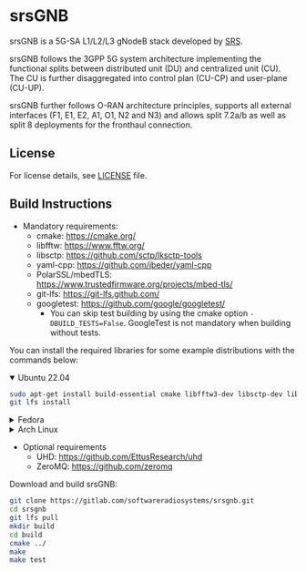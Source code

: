 srsGNB
======

srsGNB is a 5G-SA L1/L2/L3 gNodeB stack developed by [SRS](http://www.srs.io).

srsGNB follows the 3GPP 5G system architecture implementing the functional splits between distributed unit (DU)
and centralized unit (CU). The CU is further disaggregated into control plan (CU-CP) and user-plane (CU-UP).

srsGNB further follows O-RAN architecture principles, supports all external interfaces (F1, E1, E2, A1, O1, N2 and N3) and allows split 7.2a/b as well as split 8 deployments
for the fronthaul connection.

License
-------

For license details, see [LICENSE](LICENSE) file.

Build Instructions
------------------

* Mandatory requirements:
  * cmake:               <https://cmake.org/>
  * libfftw:             <https://www.fftw.org/>
  * libsctp:             <https://github.com/sctp/lksctp-tools>
  * yaml-cpp:            <https://github.com/jbeder/yaml-cpp>
  * PolarSSL/mbedTLS:    <https://www.trustedfirmware.org/projects/mbed-tls/>
  * git-lfs:             <https://git-lfs.github.com/>
  * googletest:          <https://github.com/google/googletest/>
    * You can skip test building by using the cmake option `-DBUILD_TESTS=False`. GoogleTest is not mandatory when building without tests.

You can install the required libraries for some example distributions with the commands below:

<details open>
<summary>Ubuntu 22.04</summary>


```bash
sudo apt-get install build-essential cmake libfftw3-dev libsctp-dev libyaml-cpp-dev libmbedtls-dev git-lfs libgtest-dev
git lfs install
```
</details>
<details>
<summary>Fedora</summary>


```bash
sudo yum install cmake fftw-devel lksctp-tools-devel yaml-cpp-devel mbedtls-devel git-lfs gtest-devel
git lfs install
```
</details>
<details>
<summary>Arch Linux</summary>


```bash
sudo pacman -S cmake fftw mbedtls yaml-cpp git-lfs gtest lksctp-tools
git lfs install
```
</details>

* Optional requirements
  * UHD:                 <https://github.com/EttusResearch/uhd>
  * ZeroMQ:              <https://github.com/zeromq>

Download and build srsGNB:

```bash
git clone https://gitlab.com/softwareradiosystems/srsgnb.git
cd srsgnb
git lfs pull
mkdir build
cd build
cmake ../
make
make test
```
